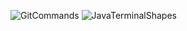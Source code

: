 ![GitCommands](https://github.com/user-attachments/assets/42265643-2de2-4dbe-a8b1-3969211af775)
![JavaTerminalShapes](https://github.com/user-attachments/assets/438c870b-e769-4879-8824-af30137f81a6)
